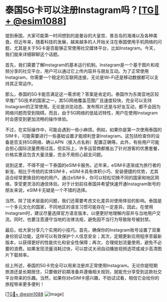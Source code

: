 # 泰国5G卡可以注册Instagram吗？[[TG💪+ @esim1088](https://t.me/s/esim1088)]

提到泰国，大家可能第一时间想到的是曼谷的大皇宫、普吉岛的海滩以及各种美食。但近年来，随着科技的发展，越来越多的人开始关注在泰国使用手机网络的问题，尤其是关于5G卡是否能够正常使用社交媒体平台，比如Instagram。今天，我们就来详细聊聊这个话题。

首先，我们需要了解Instagram的基本运行机制。Instagram是一个基于图片和视频分享的社交平台，用户可以通过它上传内容并与朋友互动。为了正常使用Instagram，你需要一个稳定的互联网连接，无论是Wi-Fi还是移动数据都可以支持其正常运作。

那么，泰国的5G卡能否满足这一需求呢？答案是肯定的。泰国作为东南亚地区较早推广5G技术的国家之一，其5G网络覆盖范围广且速度较快，完全可以支持Instagram的正常使用。无论是浏览动态、发布照片还是与好友互动，都不会因为网络问题而受到阻碍。而且，由于5G网络的低延迟特性，用户在使用Instagram时会感受到更加流畅的操作体验。

不过，在实际操作中，可能会遇到一些小麻烦。例如，如果你是第一次使用泰国的SIM卡，可能需要进行一些基础设置才能顺利登录Instagram。这包括检查你的设备是否支持5G网络、确认APN（接入点名称）配置正确等。此外，有些用户可能会担心国际流量费用过高，但实际上，许多运营商都推出了针对游客的优惠套餐，价格实惠且包含大量流量，完全不用担心超支问题。

说到这里，不得不提一下泰国的eSIM卡服务。近年来，eSIM卡逐渐成为旅行者的新宠。相比于传统的实体SIM卡，eSIM卡具有体积小巧、安装便捷的优势，尤其适合经常更换目的地的用户。通过eSIM卡，你可以轻松切换不同的国家和地区网络，享受更灵活的通信体验。对于计划前往泰国并希望快速开通Instagram账号的朋友来说，eSIM卡无疑是一个不错的选择。

当然，除了技术层面的问题，我们还需要考虑文化差异对使用体验的影响。泰国是一个多元文化的国家，不同地区的语言习惯可能存在一定差异。因此，在使用Instagram时，建议尽量选择官方语言版本，以便更好地理解内容并与当地用户交流。同时，也要注意遵守当地的法律法规，避免因不当行为导致账号被封禁。

最后，给大家分享几个实用的小技巧。首先，确保你的Instagram账号设置了双重身份验证功能，这样可以有效保护个人信息安全；其次，定期更新应用程序至最新版本，以获得更好的性能优化和安全性保障；再次，合理规划流量使用，避免不必要的浪费。如果发现流量消耗过快，可以尝试关闭自动播放视频选项或减少高清图片下载频率。

综上所述，泰国的5G卡完全可以用来注册并正常使用Instagram。无论你是短期旅游还是长期居住，只要做好前期准备并遵循相关规则，就能充分享受到这款社交平台带来的乐趣。当然，如果你对eSIM卡感兴趣，不妨试试看，相信它会给你的旅程带来更多便利！

[[TG💪+ @esim1088](https://t.me/s/esim1088) ![Image](https://i.postimg.cc/4NQfJmqS/Snipaste-2025-05-13-00-14-12.png)]